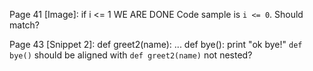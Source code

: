 Page 41 [Image]:
if i <= 1
WE ARE DONE
Code sample is `i <= 0`. Should match?

Page 43 [Snippet 2]:
def greet2(name):
    ...
    def bye():
        print "ok bye!"
`def bye()` should be aligned with `def greet2(name)` not nested?

